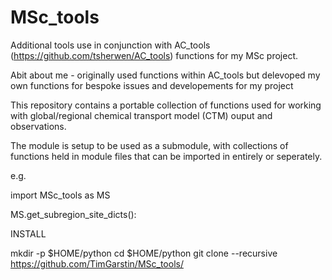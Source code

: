 # MSc_tools
Additional tools use in conjunction with AC_tools (https://github.com/tsherwen/AC_tools) functions for my MSc project. 

Abit about me - originally used functions within AC_tools but delevoped my own functions for bespoke issues and developements for my project 

This repository contains a portable collection of functions used for working with global/regional chemical transport model (CTM) ouput and observations.

The module is setup to be used as a submodule, with collections of functions held in module files that can be imported in entirely or seperately.

e.g.

import MSc_tools as MS

MS.get_subregion_site_dicts():

INSTALL

mkdir -p $HOME/python
cd $HOME/python
git clone --recursive https://github.com/TimGarstin/MSc_tools/
